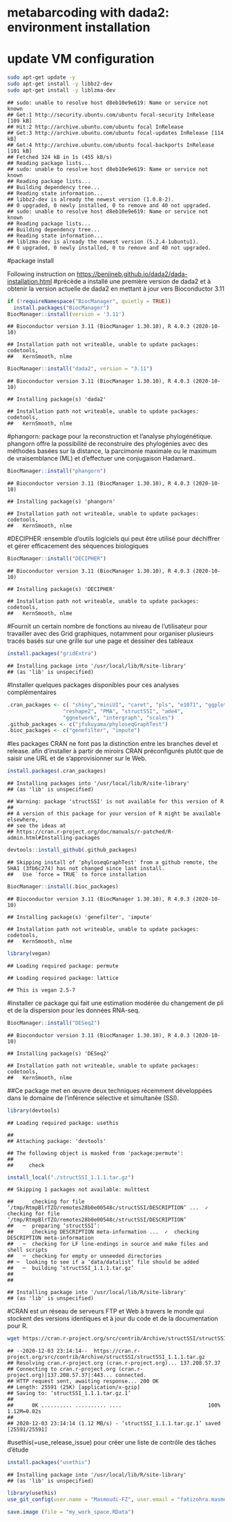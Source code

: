 metabarcoding with dada2: environment installation
================

# update VM configuration

``` bash
sudo apt-get update -y 
sudo apt-get install -y libbz2-dev
sudo apt-get install -y liblzma-dev
```

    ## sudo: unable to resolve host d8eb10e9e619: Name or service not known
    ## Get:1 http://security.ubuntu.com/ubuntu focal-security InRelease [109 kB]
    ## Hit:2 http://archive.ubuntu.com/ubuntu focal InRelease
    ## Get:3 http://archive.ubuntu.com/ubuntu focal-updates InRelease [114 kB]
    ## Get:4 http://archive.ubuntu.com/ubuntu focal-backports InRelease [101 kB]
    ## Fetched 324 kB in 1s (455 kB/s)
    ## Reading package lists...
    ## sudo: unable to resolve host d8eb10e9e619: Name or service not known
    ## Reading package lists...
    ## Building dependency tree...
    ## Reading state information...
    ## libbz2-dev is already the newest version (1.0.8-2).
    ## 0 upgraded, 0 newly installed, 0 to remove and 40 not upgraded.
    ## sudo: unable to resolve host d8eb10e9e619: Name or service not known
    ## Reading package lists...
    ## Building dependency tree...
    ## Reading state information...
    ## liblzma-dev is already the newest version (5.2.4-1ubuntu1).
    ## 0 upgraded, 0 newly installed, 0 to remove and 40 not upgraded.

\#package install

Following instruction on
<https://benjjneb.github.io/dada2/dada-installation.html> \#précède a
installé une première version de dada2 et à obtenir la version actuelle
de dada2 en mettant à jour vers Bioconductor 3.11

``` r
if (!requireNamespace("BiocManager", quietly = TRUE))
  install.packages("BiocManager")
BiocManager::install(version = '3.11')
```

    ## Bioconductor version 3.11 (BiocManager 1.30.10), R 4.0.3 (2020-10-10)

    ## Installation path not writeable, unable to update packages: codetools,
    ##   KernSmooth, nlme

``` r
BiocManager::install("dada2", version = "3.11")
```

    ## Bioconductor version 3.11 (BiocManager 1.30.10), R 4.0.3 (2020-10-10)

    ## Installing package(s) 'dada2'

    ## Installation path not writeable, unable to update packages: codetools,
    ##   KernSmooth, nlme

\#phangorn: package pour la reconstruction et l’analyse phylogénétique.
phangorn offre la possibilité de reconstruire des phylogénies avec des
méthodes basées sur la distance, la parcimonie maximale ou le maximum
de vraisemblance (ML) et d’effectuer une conjugaison Hadamard..

``` r
BiocManager::install("phangorn")
```

    ## Bioconductor version 3.11 (BiocManager 1.30.10), R 4.0.3 (2020-10-10)

    ## Installing package(s) 'phangorn'

    ## Installation path not writeable, unable to update packages: codetools,
    ##   KernSmooth, nlme

\#DECIPHER :ensemble d’outils logiciels qui peut être utilisé pour
déchiffrer et gérer efficacement des séquences biologiques

``` r
BiocManager::install("DECIPHER")
```

    ## Bioconductor version 3.11 (BiocManager 1.30.10), R 4.0.3 (2020-10-10)

    ## Installing package(s) 'DECIPHER'

    ## Installation path not writeable, unable to update packages: codetools,
    ##   KernSmooth, nlme

\#Fournit un certain nombre de fonctions au niveau de l’utilisateur pour
travailler avec des Grid graphiques, notamment pour organiser plusieurs
tracés basés sur une grille sur une page et dessiner des tableaux

``` r
install.packages("gridExtra")
```

    ## Installing package into '/usr/local/lib/R/site-library'
    ## (as 'lib' is unspecified)

\#Installer quelques packages disponibles pour ces analyses
complémentaires

``` r
.cran_packages <- c( "shiny","miniUI", "caret", "pls", "e1071", "ggplot2", "randomForest", "dplyr", "ggrepel", "nlme", "devtools",
                  "reshape2", "PMA", "structSSI", "ade4",
                  "ggnetwork", "intergraph", "scales")
.github_packages <- c("jfukuyama/phyloseqGraphTest")
.bioc_packages <- c("genefilter", "impute")
```

\#les packages CRAN ne font pas la distinction entre les branches devel
et release. afin d’installer à partir de miroirs CRAN préconfigurés
plutôt que de saisir une URL et de s’approvisionner sur le Web.

``` r
install.packages(.cran_packages)
```

    ## Installing packages into '/usr/local/lib/R/site-library'
    ## (as 'lib' is unspecified)

    ## Warning: package 'structSSI' is not available for this version of R
    ## 
    ## A version of this package for your version of R might be available elsewhere,
    ## see the ideas at
    ## https://cran.r-project.org/doc/manuals/r-patched/R-admin.html#Installing-packages

``` r
devtools::install_github(.github_packages)
```

    ## Skipping install of 'phyloseqGraphTest' from a github remote, the SHA1 (3fb6c274) has not changed since last install.
    ##   Use `force = TRUE` to force installation

``` r
BiocManager::install(.bioc_packages)
```

    ## Bioconductor version 3.11 (BiocManager 1.30.10), R 4.0.3 (2020-10-10)

    ## Installing package(s) 'genefilter', 'impute'

    ## Installation path not writeable, unable to update packages: codetools,
    ##   KernSmooth, nlme

``` r
library(vegan)
```

    ## Loading required package: permute

    ## Loading required package: lattice

    ## This is vegan 2.5-7

\#installer ce package qui fait une estimation modérée du changement de
pli et de la dispersion pour les données RNA-seq.

``` r
BiocManager::install("DESeq2")
```

    ## Bioconductor version 3.11 (BiocManager 1.30.10), R 4.0.3 (2020-10-10)

    ## Installing package(s) 'DESeq2'

    ## Installation path not writeable, unable to update packages: codetools,
    ##   KernSmooth, nlme

\#\#Ce package met en œuvre deux techniques récemment développées dans
le domaine de l’inférence sélective et simultanée (SSI).

``` r
library(devtools)
```

    ## Loading required package: usethis

    ## 
    ## Attaching package: 'devtools'

    ## The following object is masked from 'package:permute':
    ## 
    ##     check

``` r
install_local("./structSSI_1.1.1.tar.gz")
```

    ## Skipping 1 packages not available: multtest

    ##      checking for file ‘/tmp/RtmpBlrTZO/remotes28b0e00548c/structSSI/DESCRIPTION’ ...  ✓  checking for file ‘/tmp/RtmpBlrTZO/remotes28b0e00548c/structSSI/DESCRIPTION’
    ##   ─  preparing ‘structSSI’:
    ##      checking DESCRIPTION meta-information ...  ✓  checking DESCRIPTION meta-information
    ##   ─  checking for LF line-endings in source and make files and shell scripts
    ##   ─  checking for empty or unneeded directories
    ## ─  looking to see if a ‘data/datalist’ file should be added
    ##   ─  building ‘structSSI_1.1.1.tar.gz’
    ##      
    ## 

    ## Installing package into '/usr/local/lib/R/site-library'
    ## (as 'lib' is unspecified)

\#CRAN est un réseau de serveurs FTP et Web à travers le monde qui
stockent des versions identiques et à jour du code et de la
documentation pour R.

``` bash
wget https://cran.r-project.org/src/contrib/Archive/structSSI/structSSI_1.1.1.tar.gz
```

    ## --2020-12-03 23:14:14--  https://cran.r-project.org/src/contrib/Archive/structSSI/structSSI_1.1.1.tar.gz
    ## Resolving cran.r-project.org (cran.r-project.org)... 137.208.57.37
    ## Connecting to cran.r-project.org (cran.r-project.org)|137.208.57.37|:443... connected.
    ## HTTP request sent, awaiting response... 200 OK
    ## Length: 25591 (25K) [application/x-gzip]
    ## Saving to: ‘structSSI_1.1.1.tar.gz.1’
    ## 
    ##      0K .......... .......... ....                            100% 1.12M=0.02s
    ## 
    ## 2020-12-03 23:14:14 (1.12 MB/s) - ‘structSSI_1.1.1.tar.gz.1’ saved [25591/25591]

\#usethis(=use\_release\_issue) pour créer une liste de contrôle des
tâches d’étude

``` r
install.packages("usethis")
```

    ## Installing package into '/usr/local/lib/R/site-library'
    ## (as 'lib' is unspecified)

``` r
library(usethis)
use_git_config(user.name = "Masmoudi-FZ", user.email = "fatizohra.masmoudi@gmail.com")
```

``` r
save.image (file = "my_work_space.RData")
```
